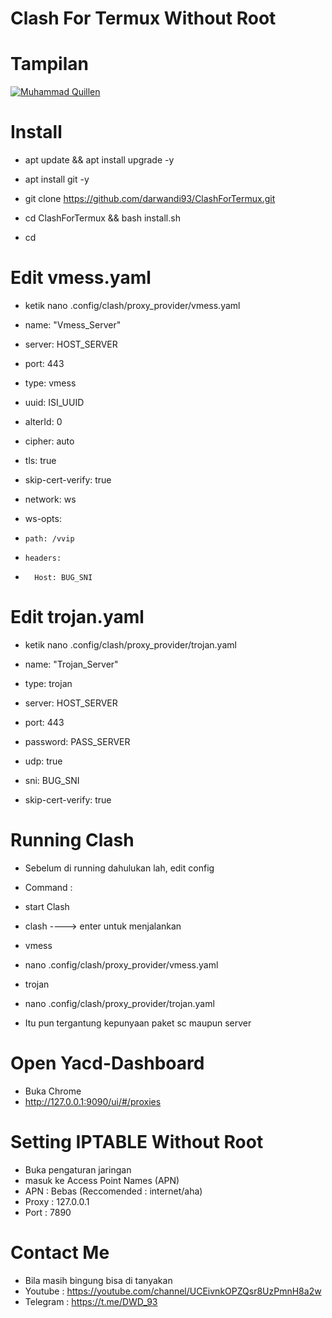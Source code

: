 # Clash For Termux Without Root

# Tampilan
[![Muhammad Quillen](https://i.ibb.co/9ckxPFK/275280701-1017928129071608-6754365807402039988-n.jpg)](https://www.facebook.com/LyCoXyZ/) 

# Install
- apt update && apt install upgrade -y

- apt install git -y

- git clone https://github.com/darwandi93/ClashForTermux.git

- cd ClashForTermux && bash install.sh

- cd

# Edit vmess.yaml
- ketik nano .config/clash/proxy_provider/vmess.yaml

-   name: "Vmess_Server"
-   server: HOST_SERVER
-   port: 443
-   type: vmess
-   uuid: ISI_UUID
-   alterId: 0
-   cipher: auto
-   tls: true
-   skip-cert-verify: true
-   network: ws
-   ws-opts:
-     path: /vvip
-     headers:
-       Host: BUG_SNI
    
# Edit trojan.yaml
- ketik nano .config/clash/proxy_provider/trojan.yaml

-   name: "Trojan_Server"
-   type: trojan
-   server: HOST_SERVER
-   port: 443
-   password: PASS_SERVER
-   udp: true
-   sni: BUG_SNI
-   skip-cert-verify: true
    
# Running Clash

- Sebelum di running dahulukan lah, edit config
- Command :
- start Clash
- clash ----> enter untuk menjalankan
- vmess
- nano .config/clash/proxy_provider/vmess.yaml

- trojan
- nano .config/clash/proxy_provider/trojan.yaml

- Itu pun tergantung kepunyaan paket sc maupun server

# Open Yacd-Dashboard
- Buka Chrome
- http://127.0.0.1:9090/ui/#/proxies

# Setting IPTABLE Without Root
- Buka pengaturan jaringan
- masuk ke Access Point Names (APN)
- APN : Bebas (Reccomended : internet/aha)
- Proxy : 127.0.0.1
- Port : 7890

# Contact Me
- Bila masih bingung bisa di tanyakan 
- Youtube  : https://youtube.com/channel/UCEivnkOPZQsr8UzPmnH8a2w
- Telegram : https://t.me/DWD_93
